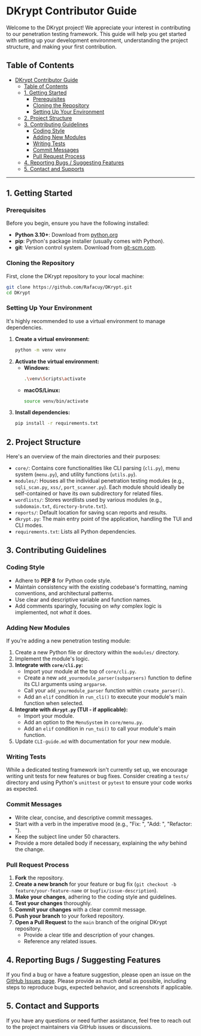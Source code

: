 # DKrypt Contributor Guide

Welcome to the DKrypt project! We appreciate your interest in contributing to our penetration testing framework. This guide will help you get started with setting up your development environment, understanding the project structure, and making your first contribution.

## Table of Contents
- [DKrypt Contributor Guide](#dkrypt-contributor-guide)
  - [Table of Contents](#table-of-contents)
  - [1. Getting Started](#1-getting-started)
    - [Prerequisites](#prerequisites)
    - [Cloning the Repository](#cloning-the-repository)
    - [Setting Up Your Environment](#setting-up-your-environment)
  - [2. Project Structure](#2-project-structure)
  - [3. Contributing Guidelines](#3-contributing-guidelines)
    - [Coding Style](#coding-style)
    - [Adding New Modules](#adding-new-modules)
    - [Writing Tests](#writing-tests)
    - [Commit Messages](#commit-messages)
    - [Pull Request Process](#pull-request-process)
  - [4. Reporting Bugs / Suggesting Features](#4-reporting-bugs--suggesting-features)
  - [5. Contact and Supports](#5-contact-and-supports)

---

## 1. Getting Started

### Prerequisites
Before you begin, ensure you have the following installed:

*   **Python 3.10+**: Download from [python.org](https://www.python.org/downloads/)
*   **pip**: Python's package installer (usually comes with Python).
*   **git**: Version control system. Download from [git-scm.com](https://git-scm.com/downloads).

### Cloning the Repository
First, clone the DKrypt repository to your local machine:

```bash
git clone https://github.com/Rafacuy/DKrypt.git 
cd DKrypt
```

### Setting Up Your Environment
It's highly recommended to use a virtual environment to manage dependencies.

1.  **Create a virtual environment:**
    ```bash
    python -m venv venv
    ```
2.  **Activate the virtual environment:**
    *   **Windows:**
        ```bash
        .\venv\Scripts\activate
        ```
    *   **macOS/Linux:**
        ```bash
        source venv/bin/activate
        ```
3.  **Install dependencies:**
    ```bash
    pip install -r requirements.txt
    ```

## 2. Project Structure

Here's an overview of the main directories and their purposes:

*   `core/`: Contains core functionalities like CLI parsing (`cli.py`), menu system (`menu.py`), and utility functions (`utils.py`).
*   `modules/`: Houses all the individual penetration testing modules (e.g., `sqli_scan.py`, `xss/`, `port_scanner.py`). Each module should ideally be self-contained or have its own subdirectory for related files.
*   `wordlists/`: Stores wordlists used by various modules (e.g., `subdomain.txt`, `directory-brute.txt`).
*   `reports/`: Default location for saving scan reports and results.
*   `dkrypt.py`: The main entry point of the application, handling the TUI and CLI modes.
*   `requirements.txt`: Lists all Python dependencies.

## 3. Contributing Guidelines

### Coding Style
*   Adhere to **PEP 8** for Python code style.
*   Maintain consistency with the existing codebase's formatting, naming conventions, and architectural patterns.
*   Use clear and descriptive variable and function names.
*   Add comments sparingly, focusing on *why* complex logic is implemented, not *what* it does.

### Adding New Modules
If you're adding a new penetration testing module:

1.  Create a new Python file or directory within the `modules/` directory.
2.  Implement the module's logic.
3.  **Integrate with `core/cli.py`:**
    *   Import your module at the top of `core/cli.py`.
    *   Create a new `add_yourmodule_parser(subparsers)` function to define its CLI arguments using `argparse`.
    *   Call your `add_yourmodule_parser` function within `create_parser()`.
    *   Add an `elif` condition in `run_cli()` to execute your module's main function when selected.
4.  **Integrate with `dkrypt.py` (TUI - if applicable):**
    *   Import your module.
    *   Add an option to the `MenuSystem` in `core/menu.py`.
    *   Add an `elif` condition in `run_tui()` to call your module's main function.
5.  Update `CLI-guide.md` with documentation for your new module.

### Writing Tests
While a dedicated testing framework isn't currently set up, we encourage writing unit tests for new features or bug fixes. Consider creating a `tests/` directory and using Python's `unittest` or `pytest` to ensure your code works as expected.

### Commit Messages
*   Write clear, concise, and descriptive commit messages.
*   Start with a verb in the imperative mood (e.g., "Fix: ", "Add: ", "Refactor: ").
*   Keep the subject line under 50 characters.
*   Provide a more detailed body if necessary, explaining the *why* behind the change.

### Pull Request Process
1.  **Fork** the repository.
2.  **Create a new branch** for your feature or bug fix (`git checkout -b feature/your-feature-name` or `bugfix/issue-description`).
3.  **Make your changes**, adhering to the coding style and guidelines.
4.  **Test your changes** thoroughly.
5.  **Commit your changes** with a clear commit message.
6.  **Push your branch** to your forked repository.
7.  **Open a Pull Request** to the `main` branch of the original DKrypt repository.
    *   Provide a clear title and description of your changes.
    *   Reference any related issues.

## 4. Reporting Bugs / Suggesting Features

If you find a bug or have a feature suggestion, please open an issue on the [GitHub Issues page](https://github.com/Rafacuy/DKrypt/issues). Please provide as much detail as possible, including steps to reproduce bugs, expected behavior, and screenshots if applicable.

## 5. Contact and Supports

If you have any questions or need further assistance, feel free to reach out to the project maintainers via GitHub issues or discussions.
